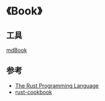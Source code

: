 # 《Book》

## 工具

[mdBook](https://github.com/rust-lang/mdBook)

## 参考

* [The Rust Programming Language](https://github.com/rust-lang/book)
* [rust-cookbook](https://rust-lang-nursery.github.io/rust-cookbook/)
